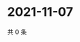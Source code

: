 # 2021-11-07

共 0 条

<!-- BEGIN WEIBO -->
<!-- 最后更新时间 Sun Nov 07 2021 13:12:41 GMT+0800 (China Standard Time) -->

<!-- END WEIBO -->
